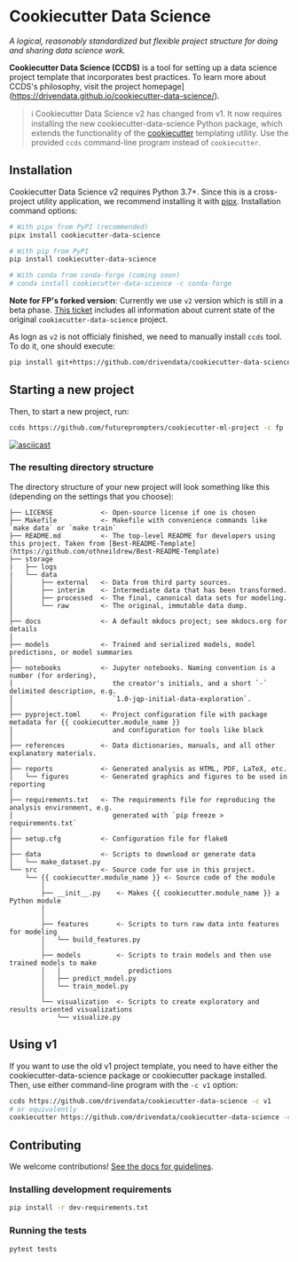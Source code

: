 # Cookiecutter Data Science

_A logical, reasonably standardized but flexible project structure for doing and sharing data science work._

**Cookiecutter Data Science (CCDS)** is a tool for setting up a data science project template that incorporates best practices. To learn more about CCDS's philosophy, visit the project homepage](https://drivendata.github.io/cookiecutter-data-science/).

> ℹ️ Cookiecutter Data Science v2 has changed from v1. It now requires installing the new cookiecutter-data-science Python package, which extends the functionality of the [cookiecutter](https://cookiecutter.readthedocs.io/en/stable/README.html) templating utility. Use the provided `ccds` command-line program instead of `cookiecutter`.

## Installation

Cookiecutter Data Science v2 requires Python 3.7+. Since this is a cross-project utility application, we recommend installing it with [pipx](https://pypa.github.io/pipx/). Installation command options:

```bash
# With pipx from PyPI (recommended)
pipx install cookiecutter-data-science

# With pip from PyPI
pip install cookiecutter-data-science

# With conda from conda-forge (coming soon)
# conda install cookiecutter-data-science -c conda-forge
```

**Note for FP's forked version**:
Currently we use `v2` version which is still in a beta phase. [This ticket](https://github.com/drivendata/cookiecutter-data-science/pull/246) includes all information about current state of the original `cookiecutter-data-science` project.

As logn as `v2` is not officialy finished, we need to manually install `ccds` tool. To do it, one should execute:
```bash
pip install git+https://github.com/drivendata/cookiecutter-data-science@v2
```

## Starting a new project

Then, to start a new project, run:

```bash
ccds https://github.com/futureprompters/cookiecutter-ml-project -c fp
```

[![asciicast](https://asciinema.org/a/244658.svg)](https://asciinema.org/a/244658)

### The resulting directory structure

The directory structure of your new project will look something like this (depending on the settings that you choose):

```
├── LICENSE            <- Open-source license if one is chosen
├── Makefile           <- Makefile with convenience commands like `make data` or `make train`
├── README.md          <- The top-level README for developers using this project. Taken from [Best-README-Template](https://github.com/othneildrew/Best-README-Template)
├── storage
|   ├── logs
|   └── data
│       ├── external   <- Data from third party sources.
│       ├── interim    <- Intermediate data that has been transformed.
│       ├── processed  <- The final, canonical data sets for modeling.
│       └── raw        <- The original, immutable data dump.
│
├── docs               <- A default mkdocs project; see mkdocs.org for details
│
├── models             <- Trained and serialized models, model predictions, or model summaries
│
├── notebooks          <- Jupyter notebooks. Naming convention is a number (for ordering),
│                         the creator's initials, and a short `-` delimited description, e.g.
│                         `1.0-jqp-initial-data-exploration`.
│
├── pyproject.toml     <- Project configuration file with package metadata for {{ cookiecutter.module_name }}
│                         and configuration for tools like black
│
├── references         <- Data dictionaries, manuals, and all other explanatory materials.
│
├── reports            <- Generated analysis as HTML, PDF, LaTeX, etc.
│   └── figures        <- Generated graphics and figures to be used in reporting
│
├── requirements.txt   <- The requirements file for reproducing the analysis environment, e.g.
│                         generated with `pip freeze > requirements.txt`
│
├── setup.cfg          <- Configuration file for flake8
│
├── data               <- Scripts to download or generate data
│   └── make_dataset.py
└── src                <- Source code for use in this project.
    └── {{ cookiecutter.module_name }} <- Source code of the module
        │
        ├── __init__.py    <- Makes {{ cookiecutter.module_name }} a Python module
        │
        │
        ├── features       <- Scripts to turn raw data into features for modeling
        │   └── build_features.py
        │
        ├── models         <- Scripts to train models and then use trained models to make
        │   │                 predictions
        │   ├── predict_model.py
        │   └── train_model.py
        │
        └── visualization  <- Scripts to create exploratory and results oriented visualizations
            └── visualize.py
```

## Using v1

If you want to use the old v1 project template, you need to have either the cookiecutter-data-science package or cookiecutter package installed. Then, use either command-line program with the `-c v1` option:

```bash
ccds https://github.com/drivendata/cookiecutter-data-science -c v1
# or equivalently
cookiecutter https://github.com/drivendata/cookiecutter-data-science -c v1
```

## Contributing

We welcome contributions! [See the docs for guidelines](https://drivendata.github.io/cookiecutter-data-science/#contributing).

### Installing development requirements

```bash
pip install -r dev-requirements.txt
```

### Running the tests

```bash
pytest tests
```
